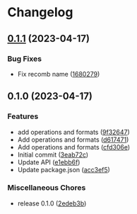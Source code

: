 # Changelog

## [0.1.1](https://github.com/garoudev/image-query/compare/v0.1.0...v0.1.1) (2023-04-17)


### Bug Fixes

* Fix recomb name ([1680279](https://github.com/garoudev/image-query/commit/1680279e2297e924873614517fce243c7aed7c8b))

## 0.1.0 (2023-04-17)


### Features

* add operations and formats ([9f32647](https://github.com/garoudev/image-query/commit/9f326474223e767f1e0a2f2129fa07ac8a156464))
* Add operations and formats ([d617471](https://github.com/garoudev/image-query/commit/d61747162a81672335714dfeb3411f4207c89e18))
* Add operations and formats ([cfd306e](https://github.com/garoudev/image-query/commit/cfd306ea76bf1fa7924532b1d65b718d9d3bf2b8))
* Initial commit ([3eab72c](https://github.com/garoudev/image-query/commit/3eab72c93bbbbe1a7981866212c3b6da73086587))
* Update API ([e1ebb6f](https://github.com/garoudev/image-query/commit/e1ebb6f4d27ace7bd75b57b17ac7f5fa9ab20e37))
* Update package.json ([acc3ef5](https://github.com/garoudev/image-query/commit/acc3ef5213febd0cc8a0230e9495248577d84362))


### Miscellaneous Chores

* release 0.1.0 ([2edeb3b](https://github.com/garoudev/image-query/commit/2edeb3b4bd910709a9d33793dc0d0d0cfd862ca1))

